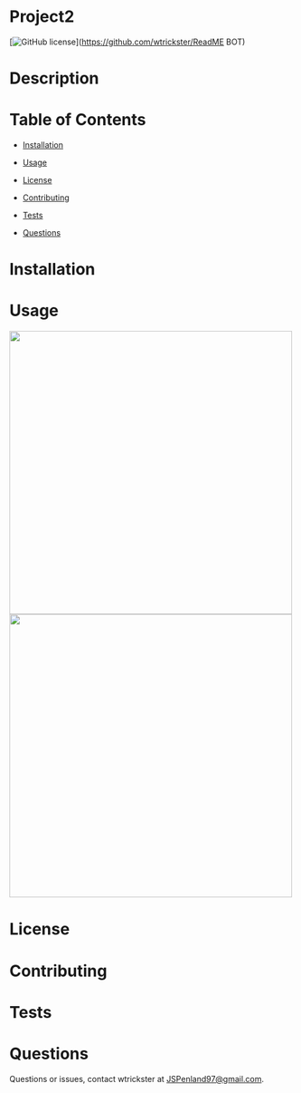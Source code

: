 # Project2
[![GitHub license](https://img.shields.io/badge/license-MIT-blue.svg)](https://github.com/wtrickster/ReadME BOT)

# Description



# Table of Contents 

* [Installation](#installation)

* [Usage](#usage)

* [License](#license)

* [Contributing](#contributing)

* [Tests](#tests)

* [Questions](#questions)

# Installation




# Usage

<img src = Pic1.png width=500>

<img src = Pic2.png width=500>

# License



# Contributing



# Tests



# Questions

Questions or issues, contact wtrickster at JSPenland97@gmail.com.